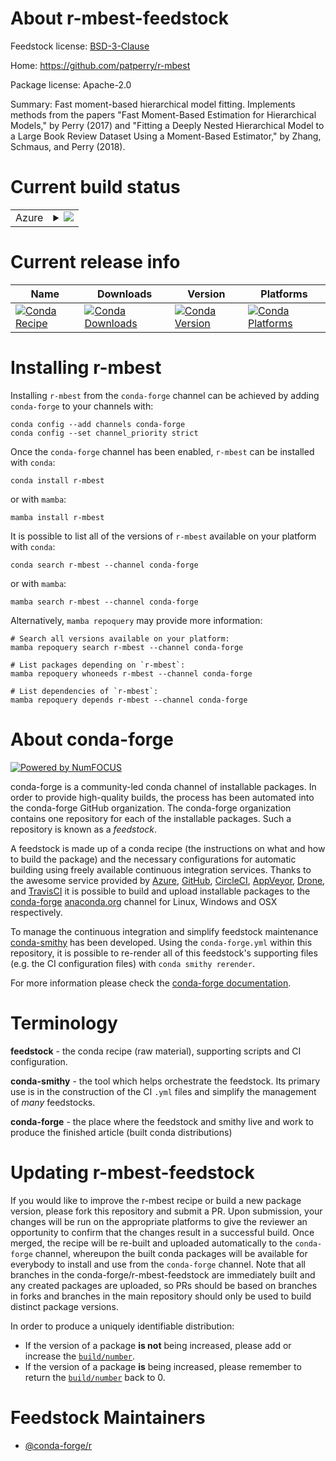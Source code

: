 About r-mbest-feedstock
=======================

Feedstock license: [BSD-3-Clause](https://github.com/conda-forge/r-mbest-feedstock/blob/main/LICENSE.txt)

Home: https://github.com/patperry/r-mbest

Package license: Apache-2.0

Summary: Fast moment-based hierarchical model fitting. Implements methods from the papers "Fast Moment-Based Estimation for Hierarchical Models," by Perry (2017) and "Fitting a Deeply Nested Hierarchical Model to a Large Book Review Dataset Using a Moment-Based Estimator," by Zhang, Schmaus, and Perry (2018).

Current build status
====================


<table>
    
  <tr>
    <td>Azure</td>
    <td>
      <details>
        <summary>
          <a href="https://dev.azure.com/conda-forge/feedstock-builds/_build/latest?definitionId=12906&branchName=main">
            <img src="https://dev.azure.com/conda-forge/feedstock-builds/_apis/build/status/r-mbest-feedstock?branchName=main">
          </a>
        </summary>
        <table>
          <thead><tr><th>Variant</th><th>Status</th></tr></thead>
          <tbody><tr>
              <td>linux_64_r_base4.4</td>
              <td>
                <a href="https://dev.azure.com/conda-forge/feedstock-builds/_build/latest?definitionId=12906&branchName=main">
                  <img src="https://dev.azure.com/conda-forge/feedstock-builds/_apis/build/status/r-mbest-feedstock?branchName=main&jobName=linux&configuration=linux%20linux_64_r_base4.4" alt="variant">
                </a>
              </td>
            </tr><tr>
              <td>linux_64_r_base4.5</td>
              <td>
                <a href="https://dev.azure.com/conda-forge/feedstock-builds/_build/latest?definitionId=12906&branchName=main">
                  <img src="https://dev.azure.com/conda-forge/feedstock-builds/_apis/build/status/r-mbest-feedstock?branchName=main&jobName=linux&configuration=linux%20linux_64_r_base4.5" alt="variant">
                </a>
              </td>
            </tr><tr>
              <td>osx_64_r_base4.4</td>
              <td>
                <a href="https://dev.azure.com/conda-forge/feedstock-builds/_build/latest?definitionId=12906&branchName=main">
                  <img src="https://dev.azure.com/conda-forge/feedstock-builds/_apis/build/status/r-mbest-feedstock?branchName=main&jobName=osx&configuration=osx%20osx_64_r_base4.4" alt="variant">
                </a>
              </td>
            </tr><tr>
              <td>osx_64_r_base4.5</td>
              <td>
                <a href="https://dev.azure.com/conda-forge/feedstock-builds/_build/latest?definitionId=12906&branchName=main">
                  <img src="https://dev.azure.com/conda-forge/feedstock-builds/_apis/build/status/r-mbest-feedstock?branchName=main&jobName=osx&configuration=osx%20osx_64_r_base4.5" alt="variant">
                </a>
              </td>
            </tr><tr>
              <td>win_64_r_base4.4</td>
              <td>
                <a href="https://dev.azure.com/conda-forge/feedstock-builds/_build/latest?definitionId=12906&branchName=main">
                  <img src="https://dev.azure.com/conda-forge/feedstock-builds/_apis/build/status/r-mbest-feedstock?branchName=main&jobName=win&configuration=win%20win_64_r_base4.4" alt="variant">
                </a>
              </td>
            </tr><tr>
              <td>win_64_r_base4.5</td>
              <td>
                <a href="https://dev.azure.com/conda-forge/feedstock-builds/_build/latest?definitionId=12906&branchName=main">
                  <img src="https://dev.azure.com/conda-forge/feedstock-builds/_apis/build/status/r-mbest-feedstock?branchName=main&jobName=win&configuration=win%20win_64_r_base4.5" alt="variant">
                </a>
              </td>
            </tr>
          </tbody>
        </table>
      </details>
    </td>
  </tr>
</table>

Current release info
====================

| Name | Downloads | Version | Platforms |
| --- | --- | --- | --- |
| [![Conda Recipe](https://img.shields.io/badge/recipe-r--mbest-green.svg)](https://anaconda.org/conda-forge/r-mbest) | [![Conda Downloads](https://img.shields.io/conda/dn/conda-forge/r-mbest.svg)](https://anaconda.org/conda-forge/r-mbest) | [![Conda Version](https://img.shields.io/conda/vn/conda-forge/r-mbest.svg)](https://anaconda.org/conda-forge/r-mbest) | [![Conda Platforms](https://img.shields.io/conda/pn/conda-forge/r-mbest.svg)](https://anaconda.org/conda-forge/r-mbest) |

Installing r-mbest
==================

Installing `r-mbest` from the `conda-forge` channel can be achieved by adding `conda-forge` to your channels with:

```
conda config --add channels conda-forge
conda config --set channel_priority strict
```

Once the `conda-forge` channel has been enabled, `r-mbest` can be installed with `conda`:

```
conda install r-mbest
```

or with `mamba`:

```
mamba install r-mbest
```

It is possible to list all of the versions of `r-mbest` available on your platform with `conda`:

```
conda search r-mbest --channel conda-forge
```

or with `mamba`:

```
mamba search r-mbest --channel conda-forge
```

Alternatively, `mamba repoquery` may provide more information:

```
# Search all versions available on your platform:
mamba repoquery search r-mbest --channel conda-forge

# List packages depending on `r-mbest`:
mamba repoquery whoneeds r-mbest --channel conda-forge

# List dependencies of `r-mbest`:
mamba repoquery depends r-mbest --channel conda-forge
```


About conda-forge
=================

[![Powered by
NumFOCUS](https://img.shields.io/badge/powered%20by-NumFOCUS-orange.svg?style=flat&colorA=E1523D&colorB=007D8A)](https://numfocus.org)

conda-forge is a community-led conda channel of installable packages.
In order to provide high-quality builds, the process has been automated into the
conda-forge GitHub organization. The conda-forge organization contains one repository
for each of the installable packages. Such a repository is known as a *feedstock*.

A feedstock is made up of a conda recipe (the instructions on what and how to build
the package) and the necessary configurations for automatic building using freely
available continuous integration services. Thanks to the awesome service provided by
[Azure](https://azure.microsoft.com/en-us/services/devops/), [GitHub](https://github.com/),
[CircleCI](https://circleci.com/), [AppVeyor](https://www.appveyor.com/),
[Drone](https://cloud.drone.io/welcome), and [TravisCI](https://travis-ci.com/)
it is possible to build and upload installable packages to the
[conda-forge](https://anaconda.org/conda-forge) [anaconda.org](https://anaconda.org/)
channel for Linux, Windows and OSX respectively.

To manage the continuous integration and simplify feedstock maintenance
[conda-smithy](https://github.com/conda-forge/conda-smithy) has been developed.
Using the ``conda-forge.yml`` within this repository, it is possible to re-render all of
this feedstock's supporting files (e.g. the CI configuration files) with ``conda smithy rerender``.

For more information please check the [conda-forge documentation](https://conda-forge.org/docs/).

Terminology
===========

**feedstock** - the conda recipe (raw material), supporting scripts and CI configuration.

**conda-smithy** - the tool which helps orchestrate the feedstock.
                   Its primary use is in the construction of the CI ``.yml`` files
                   and simplify the management of *many* feedstocks.

**conda-forge** - the place where the feedstock and smithy live and work to
                  produce the finished article (built conda distributions)


Updating r-mbest-feedstock
==========================

If you would like to improve the r-mbest recipe or build a new
package version, please fork this repository and submit a PR. Upon submission,
your changes will be run on the appropriate platforms to give the reviewer an
opportunity to confirm that the changes result in a successful build. Once
merged, the recipe will be re-built and uploaded automatically to the
`conda-forge` channel, whereupon the built conda packages will be available for
everybody to install and use from the `conda-forge` channel.
Note that all branches in the conda-forge/r-mbest-feedstock are
immediately built and any created packages are uploaded, so PRs should be based
on branches in forks and branches in the main repository should only be used to
build distinct package versions.

In order to produce a uniquely identifiable distribution:
 * If the version of a package **is not** being increased, please add or increase
   the [``build/number``](https://docs.conda.io/projects/conda-build/en/latest/resources/define-metadata.html#build-number-and-string).
 * If the version of a package **is** being increased, please remember to return
   the [``build/number``](https://docs.conda.io/projects/conda-build/en/latest/resources/define-metadata.html#build-number-and-string)
   back to 0.

Feedstock Maintainers
=====================

* [@conda-forge/r](https://github.com/orgs/conda-forge/teams/r/)

